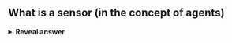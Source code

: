 ## What is a sensor (in the concept of agents)
<details>
<summary><b>Reveal answer</b></summary>
the tool for perception
</details>
